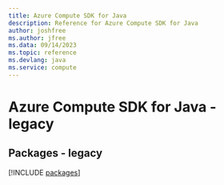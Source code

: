 ```yaml
---
title: Azure Compute SDK for Java
description: Reference for Azure Compute SDK for Java
author: joshfree
ms.author: jfree
ms.data: 09/14/2023
ms.topic: reference
ms.devlang: java
ms.service: compute
---
```

# Azure Compute SDK for Java - legacy
## Packages - legacy
[!INCLUDE [packages](compute-index.md)]